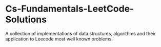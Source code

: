# Cs-Fundamentals-LeetCode-Solutions
A collection of implementations of data structures, algorithms and their application to Leecode most well known problems.
